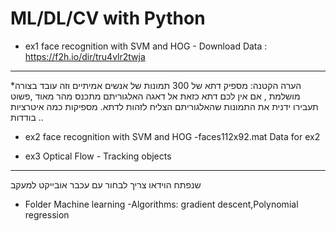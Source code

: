 # ML/DL/CV with Python



* ex1 face recognition with SVM and HOG - Download Data : https://f2h.io/dir/tru4vlr2twja
****
*הערה הקטנה: מספיק דתא של 300 תמונות של אנשים אמיתיים וזה עובד בצורה מושלמת , אם אין לכם דתא כזאת אל דאגה האלגוריתם מתכנס מהר מאוד ,פשוט תעבירו ידנית את התמונות שהאלגוריתם  הצליח לזהות לדתא. 
מספיקות כמה איטרציות בודדות ..  


* ex2 face recognition with SVM and HOG
  -faces112x92.mat Data for ex2 

* ex3 Optical Flow - Tracking objects
****

שנפתח הוידאו צריך לבחור עם עכבר אובייקט למעקב
* Folder Machine learning 
  -Algorithms: gradient descent,Polynomial regression
